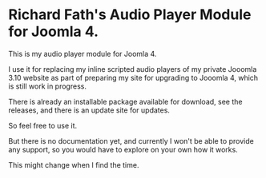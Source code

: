 # Richard Fath's Audio Player Module for Joomla 4.
This is my audio player module for Joomla 4.

I use it for replacing my inline scripted audio players of my private Jooomla 3.10 website as part of preparing my site for upgrading to Jooomla 4, which is still work in progress.

There is already an installable package available for download, see the releases, and there is an update site for updates.

So feel free to use it.

But there is no documentation yet, and currently I won't be able to provide any support, so you would have to explore on your own how it works.

This might change when I find the time.